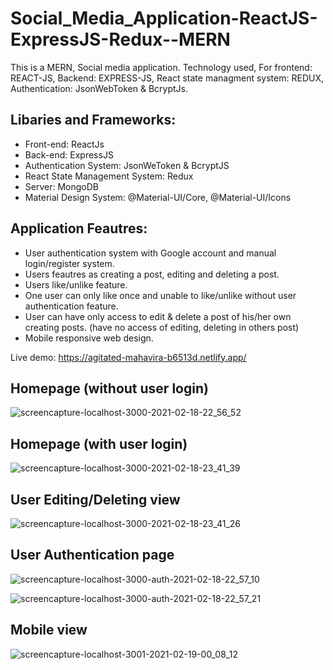 # Social_Media_Application-ReactJS-ExpressJS-Redux--MERN
 This is a MERN, Social media application. Technology used, For frontend: REACT-JS, Backend: EXPRESS-JS, React state managment system: REDUX, Authentication: JsonWebToken & BcryptJs.
 
## Libaries and Frameworks:
- Front-end: ReactJs
- Back-end: ExpressJS
- Authentication System: JsonWeToken & BcryptJS
- React State Management System: Redux
- Server: MongoDB
- Material Design System: @Material-UI/Core, @Material-UI/Icons

## Application Feautres:
- User authentication system with Google account and manual login/register system.
- Users feautres as creating a post, editing and deleting a post.
- Users like/unlike feature.
- One user can only like once and unable to like/unlike without user authentication feature. 
- User can have only access to edit & delete a post of his/her own creating posts. (have no access of editing, deleting in others post)
- Mobile responsive web design.

Live demo: https://agitated-mahavira-b6513d.netlify.app/

## Homepage (without user login)

![screencapture-localhost-3000-2021-02-18-22_56_52](https://user-images.githubusercontent.com/77459327/108402225-71a7d100-7247-11eb-86f9-72e027797580.png)

## Homepage (with user login)

![screencapture-localhost-3000-2021-02-18-23_41_39](https://user-images.githubusercontent.com/77459327/108402107-4cb35e00-7247-11eb-9433-5715d6a06213.png)


## User Editing/Deleting view

![screencapture-localhost-3000-2021-02-18-23_41_26](https://user-images.githubusercontent.com/77459327/108401979-27265480-7247-11eb-9ea7-7433fdcc891d.png)

## User Authentication page

![screencapture-localhost-3000-auth-2021-02-18-22_57_10](https://user-images.githubusercontent.com/77459327/108401865-052cd200-7247-11eb-901c-b51e9177b668.png)

![screencapture-localhost-3000-auth-2021-02-18-22_57_21](https://user-images.githubusercontent.com/77459327/108401888-0b22b300-7247-11eb-9658-a54513b4b8a2.png)

## Mobile view

![screencapture-localhost-3001-2021-02-19-00_08_12](https://user-images.githubusercontent.com/77459327/108401794-ed554e00-7246-11eb-8392-d3e9fb2fb1c3.png)
